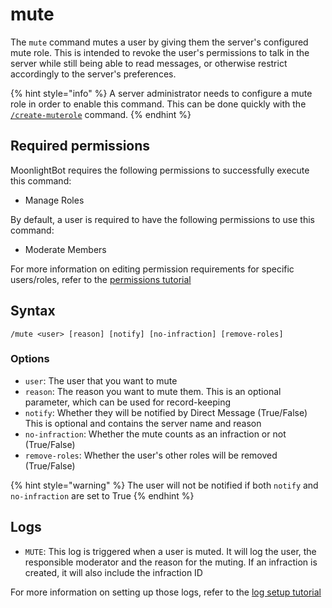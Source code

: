 # mute

The `mute` command mutes a user by giving them the server's configured mute role. This is intended to revoke the user's permissions to talk in the server while still being able to read messages, or otherwise restrict accordingly to the server's preferences.

{% hint style="info" %}
A server administrator needs to configure a mute role in order to enable this command. This can be done quickly with the [`/create-muterole`](/management-commands/create-muterole.md) command.
{% endhint %}

## Required permissions

MoonlightBot requires the following permissions to successfully execute this command:

* Manage Roles

By default, a user is required to have the following permissions to use this command:

* Moderate Members

For more information on editing permission requirements for specific users/roles, refer to the [permissions tutorial](/start-up/permission-tutorial.md)

## Syntax

```
/mute <user> [reason] [notify] [no-infraction] [remove-roles]
```

### Options

* `user`: The user that you want to mute
* `reason`: The reason you want to mute them. This is an optional parameter, which can be used for record-keeping
* `notify`: Whether they will be notified by Direct Message (True/False) This is optional and contains the server name and reason
* `no-infraction`: Whether the mute counts as an infraction or not (True/False)
* `remove-roles`: Whether the user's other roles will be removed (True/False)

{% hint style="warning" %}
The user will not be notified if both `notify` and `no-infraction` are set to True
{% endhint %}

## Logs

* `MUTE`: This log is triggered when a user is muted. It will log the user, the responsible moderator and the reason for the muting. If an infraction is created, it will also include the infraction ID

For more information on setting up those logs, refer to the [log setup tutorial](/README.md#logging)
